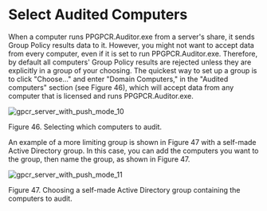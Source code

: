 # Select Audited Computers

When a computer runs PPGPCR.Auditor.exe from a server's share, it sends Group Policy results data to
it. However, you might not want to accept data from every computer, even if it is set to run
PPGPCR.Auditor.exe. Therefore, by default all computers' Group Policy results are rejected unless
they are explicitly in a group of your choosing. The quickest way to set up a group is to click
"Choose..." and enter "Domain Computers," in the "Audited computers" section (see Figure 46), which
will accept data from any computer that is licensed and runs PPGPCR.Auditor.exe.

![gpcr_server_with_push_mode_10](/img/product_docs/endpointpolicymanager/endpointpolicymanager/grouppolicycompliancereporter/mode/push/setup/gpcr_server_with_push_mode_10.webp)

Figure 46. Selecting which computers to audit.

An example of a more limiting group is shown in Figure 47 with a self-made Active Directory group.
In this case, you can add the computers you want to the group, then name the group, as shown in
Figure 47.

![gpcr_server_with_push_mode_11](/img/product_docs/endpointpolicymanager/endpointpolicymanager/grouppolicycompliancereporter/mode/push/setup/gpcr_server_with_push_mode_11.webp)

Figure 47. Choosing a self-made Active Directory group containing the computers to audit.
